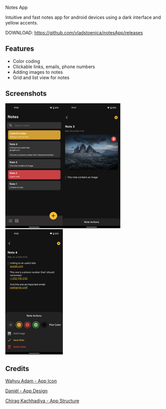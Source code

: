 
Notes App

Intuitive and fast notes app for android devices using a dark interface and yellow accents.

DOWNLOAD: https://github.com/vladstoenica/notesApp/releases


## Features

- Color coding
- Clickable links, emails, phone numbers
- Adding images to notes
- Grid and list view for notes


## Screenshots

<img src="/previews/ss1.png" width="180px"><img src="/previews/ss2.png" width="180px"><img src="/previews/ss3.png" width="180px"> 


## Credits

[Wahyu Adam - App Icon](https://www.flaticon.com/free-icons/sticky-note")

[Daniél - App Design](https://dribbble.com/shots/11123324-Notes-App)

[Chirag Kachhadiya - App Structure](https://dribbble.com/shots/11123324-Notes-App)

